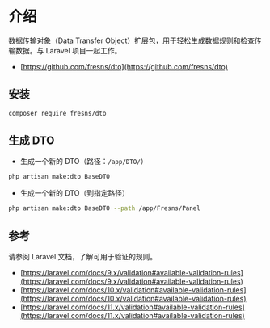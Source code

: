 # 介绍

数据传输对象（Data Transfer Object）扩展包，用于轻松生成数据规则和检查传输数据。与 Laravel 项目一起工作。

- [https://github.com/fresns/dto](https://github.com/fresns/dto)

## 安装

```bash
composer require fresns/dto
```

## 生成 DTO

- 生成一个新的 DTO（路径：`/app/DTO/`）

```sh
php artisan make:dto BaseDTO
```

- 生成一个新的 DTO（到指定路径）

```sh
php artisan make:dto BaseDTO --path /app/Fresns/Panel
```

## 参考

请参阅 Laravel 文档，了解可用于验证的规则。

- [https://laravel.com/docs/9.x/validation#available-validation-rules](https://laravel.com/docs/9.x/validation#available-validation-rules)
- [https://laravel.com/docs/10.x/validation#available-validation-rules](https://laravel.com/docs/10.x/validation#available-validation-rules)
- [https://laravel.com/docs/11.x/validation#available-validation-rules](https://laravel.com/docs/11.x/validation#available-validation-rules)
